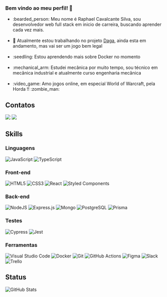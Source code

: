 ### Bem vindo ao meu perfil! 👋

<ul>
  <li>
    :bearded_person: Meu nome é Raphael Cavalcante Silva, sou desenvolvedor web full stack em inicio de carreira, buscando aprender cada vez mais.
  </li>
  <br/>
  <li>
    🔭 Atualmente estou trabalhando no projeto <a href = "https://github.com/RaphaCSilva/Daga-front-end"> Daga</a>, ainda esta em andamento, mas vai ser um jogo bem legal
  </li>
  <br/>
  <li>
   :seedling: Estou aprendendo mais sobre Docker no momento 
  </li>
  <br/>
  <li>
   :mechanical_arm: Estudei mecânica por muito tempo, sou técnico em mecânica industrial e atualmente curso engenharia mecânica
  </li>
  <br/>
  <li>
   :video_game: Amo jogos online, em especial World of Warcraft, pela Horda !! :zombie_man:
  </li>
</ul>  

## Contatos

<a href = "mailto:raphaelcsilvadev@gmail.com"><img src="https://img.shields.io/badge/-Gmail-%23333?style=for-the-badge&logo=gmail&logoColor=white&color=red" target="_blank"></a>
<a href = "https://www.linkedin.com/in/raphacsilva/"><img src="https://img.shields.io/badge/LinkedIn-0077B5?style=for-the-badge&logo=linkedin&logoColor=white" target="_blank" /></a>


## Skills 

### Linguagens

![JavaScript](https://img.shields.io/badge/javascript-%23323330.svg?style=for-the-badge&logo=javascript&logoColor=%23F7DF1E)
![TypeScript](https://img.shields.io/badge/typescript-%23007ACC.svg?style=for-the-badge&logo=typescript&logoColor=white)

### Front-end

![HTML5](https://img.shields.io/badge/html5-%23E34F26.svg?style=for-the-badge&logo=html5&logoColor=white)
![CSS3](https://img.shields.io/badge/css3-%231572B6.svg?style=for-the-badge&logo=css3&logoColor=white)
![React](https://img.shields.io/badge/react-%2320232a.svg?style=for-the-badge&logo=react&logoColor=%2361DAFB)
![Styled Components](https://img.shields.io/badge/styled--components-DB7093?style=for-the-badge&logo=styled-components&logoColor=white)

### Back-end

![NodeJS](https://img.shields.io/badge/node.js-6DA55F?style=for-the-badge&logo=node.js&logoColor=white)
![Express.js](https://img.shields.io/badge/express.js-%23404d59.svg?style=for-the-badge&logo=express&logoColor=%2361DAFB)
![Mongo](https://img.shields.io/badge/Mongodb%20-%2320232a.svg?&style=for-the-badge&color=47A248&logo=MongoDB&logoColor=ffffff)
![PostgreSQL](https://img.shields.io/badge/PostgreSQL%20-%2320232a.svg?&style=for-the-badge&color=4169E1&logo=PostgreSQL&logoColor=ffffff)
![Prisma](https://img.shields.io/badge/Prisma-3982CE?style=for-the-badge&logo=Prisma&logoColor=white)

### Testes

![Cypress](https://img.shields.io/badge/Cypress%20-%2320232a.svg?&style=for-the-badge&color=17202C&logo=Cypress&logoColor=ffffff)
![Jest](https://img.shields.io/badge/jest%20-%2320232a.svg?&style=for-the-badge&color=C21325&logo=jest&logoColor=ffffff)

### Ferramentas

![Visual Studio Code](https://img.shields.io/badge/Visual%20Studio%20Code-0078d7.svg?style=for-the-badge&logo=visual-studio-code&logoColor=white)
![Docker](https://img.shields.io/badge/docker-%230db7ed.svg?style=for-the-badge&logo=docker&logoColor=white)
![Git](https://img.shields.io/badge/git-%23F05033.svg?style=for-the-badge&logo=git&logoColor=white)
![GitHub Actions](https://img.shields.io/badge/github%20actions-%232671E5.svg?style=for-the-badge&logo=githubactions&logoColor=white)
![Figma](https://img.shields.io/badge/figma-%23F24E1E.svg?style=for-the-badge&logo=figma&logoColor=white)
![Slack](https://img.shields.io/badge/Slack-4A154B?style=for-the-badge&logo=slack&logoColor=white)
![Trello](https://img.shields.io/badge/Trello-%23026AA7.svg?style=for-the-badge&logo=Trello&logoColor=white)

## Status

![GitHub Stats](https://github-readme-stats.vercel.app/api?username=raphacsilva&show_icons=true&theme=swift)
